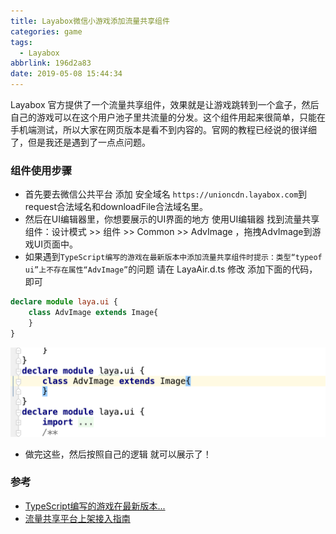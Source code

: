 ```yaml
---
title: Layabox微信小游戏添加流量共享组件
categories: game
tags:
  - Layabox
abbrlink: 196d2a83
date: 2019-05-08 15:44:34
---
```


Layabox 官方提供了一个流量共享组件，效果就是让游戏跳转到一个盒子，然后自己的游戏可以在这个用户池子里共流量的分发。这个组件用起来很简单，只能在手机端测试，所以大家在网页版本是看不到内容的。官网的教程已经说的很详细了，但是我还是遇到了一点点问题。

<!-- more -->

### 组件使用步骤

- 首先要去微信公共平台 添加 安全域名 `https://unioncdn.layabox.com`到request合法域名和downloadFile合法域名里。
- 然后在UI编辑器里，你想要展示的UI界面的地方 使用UI编辑器  找到流量共享组件：设计模式 >> 组件 >> Common >> AdvImage ，拖拽AdvImage到游戏UI页面中。
- 如果遇到`TypeScript编写的游戏在最新版本中添加流量共享组件时提示：类型“typeof ui”上不存在属性“AdvImage”`的问题 请在 LayaAir.d.ts 修改 添加下面的代码，即可

```typescript
declare module laya.ui {
    class AdvImage extends Image{
    }
}
```

![image-20190508155224800](Layabox微信小游戏添加流量共享组件/image-20190508155224800.png)

-  做完这些，然后按照自己的逻辑 就可以展示了！

### 参考

- [TypeScript编写的游戏在最新版本...](http://ask.layabox.com/question/39560)
- [流量共享平台上架接入指南](https://share.layabox.com/flow_content.html)